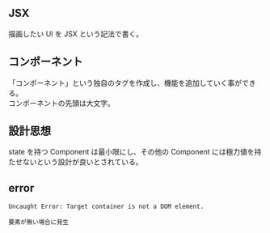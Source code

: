 ## JSX
描画したい UI を JSX という記法で書く。


## コンポーネント
「コンポーネント」という独自のタグを作成し、機能を追加していく事ができる。  
コンポーネントの先頭は大文字。


## 設計思想
state を持つ Component は最小限にし、その他の Component には極力値を持たせないという設計が良いとされている。


## error
```
Uncaught Error: Target container is not a DOM element.

要素が無い場合に発生
```
